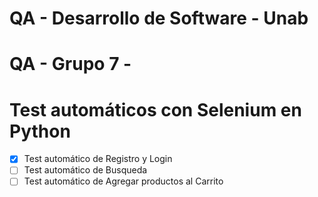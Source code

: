 # QA - Desarrollo de Software - Unab
# QA - Grupo 7 - 

# Test automáticos con Selenium en Python
- [x] Test automático de Registro y Login
- [ ] Test automático de Busqueda
- [ ] Test automático de Agregar productos al Carrito

